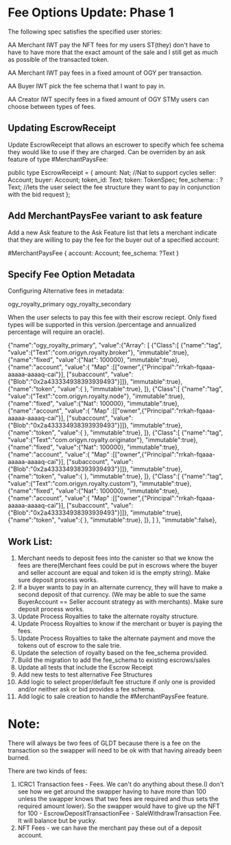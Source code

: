 # Fee Options Update: Phase 1

The following spec satisfies the specified user stories:

AA Merchant IWT pay the NFT fees for my users ST(they) don't have to have to have more that the exact amount of the sale and I still get as much as possible of the transacted token.

AA Merchant IWT pay fees in a fixed amount of OGY per transaction.

AA Buyer IWT pick the fee schema that I want to pay in.

AA Creator IWT specify fees in a fixed amount of OGY STMy users can choose between types of fees.

## Updating EscrowReceipt

Update EscrowReceipt that allows an escrower to specify which fee schema they would like to use if they are charged.  Can be overriden by an ask feature of type #MerchantPaysFee:

public type EscrowReceipt = {
    amount: Nat; //Nat to support cycles
    seller: Account;
    buyer: Account;
    token_id: Text;
    token: TokenSpec;
    fee_schema: : ?Text; //lets the user select the fee structure they want to pay in conjunction with the bid request
};

## Add MerchantPaysFee variant to ask feature

Add a new Ask feature to the Ask Feature list that lets a merchant indicate that they are willing to pay the fee for the buyer out of a specified account:

#MerchantPaysFee {
  account: Account;
  fee_schema: ?Text
}

## Specify Fee Option Metadata

Configuring Alternative fees in metadata:

ogy_royalty_primary
ogy_royalty_secondary

When the user selects to pay this fee with their escrow reciept. Only fixed types will be supported in this version.(percentage and annualized percentage will require an oracle).

{"name":"ogy_royalty_primary", "value":{"Array": [
                {"Class":[
                    {"name":"tag", "value":{"Text":"com.origyn.royalty.broker"}, "immutable":true},
                    {"name":"fixed", "value":{"Nat": 100000}, "immutable":true},
                    {"name":"account", "value":{ "Map" :[["owner",{"Principal":"rrkah-fqaaa-aaaaa-aaaaq-cai"}],
                    ["subaccount", "value":{"Blob":"0x2a433334938393939493"}]]}, "immutable":true}, 
                    {"name":"token", "value":{
                    }, "immutable":true},
                ]},
                {"Class":[
                    {"name":"tag", "value":{"Text":"com.origyn.royalty.node"}, "immutable":true},
                    {"name":"fixed", "value":{"Nat": 100000}, "immutable":true},
                    {"name":"account", "value":{ "Map" :[["owner",{"Principal":"rrkah-fqaaa-aaaaa-aaaaq-cai"}],
                    ["subaccount", "value":{"Blob":"0x2a433334938393939493"}]]}, "immutable":true}, 
                    {"name":"token", "value":{
                    }, "immutable":true},
                ]},
               {"Class":[
                    {"name":"tag", "value":{"Text":"com.origyn.royalty.originator"}, "immutable":true},
                    {"name":"fixed", "value":{"Nat": 100000}, "immutable":true},
                    {"name":"account", "value":{ "Map" :[["owner",{"Principal":"rrkah-fqaaa-aaaaa-aaaaq-cai"}],
                    ["subaccount", "value":{"Blob":"0x2a433334938393939493"}]]}, "immutable":true}, 
                    {"name":"token", "value":{
                    }, "immutable":true},
                ]},
                {"Class":[
                    {"name":"tag", "value":{"Text":"com.origyn.royalty.custom"}, "immutable":true},
                    {"name":"fixed", "value":{"Nat": 100000}, "immutable":true},
                    {"name":"account", "value":{ "Map" :[["owner",{"Principal":"rrkah-fqaaa-aaaaa-aaaaq-cai"}],
                    ["subaccount", "value":{"Blob":"0x2a433334938393939493"}]]}, "immutable":true}, 
                    {"name":"token", "value":{
                    }, "immutable":true},
                ]},
            ]
}, "immutable":false},



## Work List:

1. Merchant needs to deposit fees into the canister so that we know the fees are there(Merchant fees could be put in escrows where the buyer and seller account are equal and token id is the empty string). Make sure deposit process works.
2. If a buyer wants to pay in an alternate currency, they will have to make a second deposit of that currency. (We may be able to sue the same BuyerAccount == Seller account strategy as with merchants). Make sure deposit process works.
3. Update Process Royalties to take the alternate royalty structure.
4. Update Process Royalties to know if the merchant or buyer is paying the fees.
5. Update Process Royalties to take the alternate payment and move the tokens out of escrow to the sale trie.
6. Update the selection of royalty based on the fee_schema provided.
7. Build the migration to add the fee_schema to existing escrows/sales
8. Update all tests that include the Escrow Receipt
9. Add new tests to test alternative Fee Structures
10. Add logic to select proper/default fee structure if only one is provided and/or neither ask or bid provides a fee schema.
11. Add logic to sale creation to handle the #MerchantPaysFee feature.

# Note:

There will always be two fees of GLDT because there is a fee on the transaction so the swapper will need to be ok with that having already been burned.

There are two kinds of fees:

1. ICRC1 Transaction fees - Fees. We can't do anything about these.(I don't see how we get around the swapper having to have more than 100 unless the swapper knows that two fees are required and thus sets the required amount lower).  So the swapper would have to give up the NFT for 100 - EscrowDepositTransactionFee - SaleWithdrawTransaction Fee.  It will balance but be yucky.
2. NFT Fees - we can have the merchant pay these out of a deposit account.